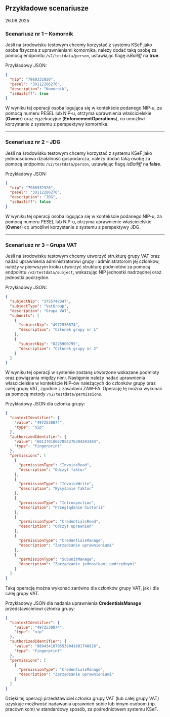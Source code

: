 ## Przykładowe scenariusze
26.06.2025

### Scenariusz nr 1 – Komornik

Jeśli na środowisku testowym chcemy korzystać z systemu KSeF jako osoba fizyczna z uprawnieniami komornika, należy dodać taką osobę za pomocą endpointu `/v2/testdata/person`, ustawiając flagę *isBailiff* na **true**.

Przykładowy JSON:
```json
{
  "nip": "7980332920",
  "pesel": "30112206276",
  "description": "Komornik",
  "isBailiff": true
}
```

W wyniku tej operacji osoba logująca się w kontekście podanego NIP-u, za pomocą numeru PESEL lub NIP-u, otrzyma uprawnienia właścicielskie (**Owner**) oraz egzekucyjne (**EnforcementOperations**), co umożliwi korzystanie z systemu z perspektywy komornika.

---

### Scenariusz nr 2 – JDG

Jeśli na środowisku testowym chcemy korzystać z systemu KSeF jako jednoosobowa działalność gospodarcza, należy dodać taką osobę za pomocą endpointu `/v2/testdata/person`, ustawiając flagę *isBailiff* na **false**.

Przykładowy JSON:
```json
{
  "nip": "7980332920",
  "pesel": "30112206276",
  "description": "JDG",
  "isBailiff": false
}
```

W wyniku tej operacji osoba logująca się w kontekście podanego NIP-u, za pomocą numeru PESEL lub NIP-u, otrzyma uprawnienie właścicielskie (**Owner**) co umożliwi korzystanie z systemu z perspektywy JDG.

---

### Scenariusz nr 3 – Grupa VAT

Jeśli na środowisku testowym chcemy utworzyć strukturę grupy VAT oraz nadać uprawnienia administratorowi grupy i administratorom jej członków, należy w pierwszym kroku utworzyć strukturę podmiotów za pomocą endpointu `/v2/testdata/subject`, wskazując NIP jednostki nadrzędnej oraz jednostki podrzędne.

Przykładowy JSON:
```json
{
  "subjectNip": "3755747347",
  "subjectType": "VatGroup",
  "description": "Grupa VAT",
  "subunits": [
    {
      "subjectNip": "4972530874",
      "description": "Członek grupy nr 1"
    },
    {
      "subjectNip": "8225900795",
      "description": "Członek grupy nr 2"
    }
  ]
}
```

W wyniku tej operacji w systemie zostaną utworzone wskazane podmioty oraz powiązania między nimi. Następnie należy nadać uprawnienia właścicielskie w kontekście NIP-ów należących do członków grupy oraz całej grupy VAT, zgodnie z zasadami ZAW-FA. Operację tę można wykonać za pomocą metody `/v2/testdata/permissions`.

Przykładowy JSON dla członka grupy:
```json
{
  "contextIdentifier": {
    "value": "4972530874",
    "type": "nip"
  },
  "authorizedIdentifier": {
    "value": "60137010667054276304203484",
    "type": "fingerprint"
  },
  "permissions": [
    {
      "permissionType": "InvoiceRead",
      "description": "Odczyt faktur"
    },
    {
      "permissionType": "InvoiceWrite",
      "description": "Wysyłanie faktur"
    },
    {
      "permissionType": "Introspection",
      "description": "Przeglądanie historii"
    },
    {
      "permissionType": "CredentialsRead",
      "description": "Odczyt uprawnień"
    },
    {
      "permissionType": "CredentialsManage",
      "description": "Zarządzanie uprawnieniami"
    },
    {
      "permissionType": "SubunitManage",
      "description": "Zarządzanie jednostkami podrzędnymi"
    }
  ]
}
```

Taką operację można wykonać zarówno dla członków grupy VAT, jak i dla całej grupy VAT.

Przykładowy JSON dla nadania uprawnienia **CredentialsManage** przedstawicielowi członka grupy:
```json
{
  "contextIdentifier": {
    "value": "4972530874",
    "type": "nip"
  },
  "authorizedIdentifier": {
    "value": "98943410705538041801748826",
    "type": "fingerprint"
  },
  "permissions": [
    {
      "permissionType": "CredentialsManage",
      "description": "Zarządzanie uprawnieniami"
    }
  ]
}
```

Dzięki tej operacji przedstawiciel członka grupy VAT (lub całej grupy VAT) uzyskuje możliwość nadawania uprawnień sobie lub innym osobom (np. pracownikom) w standardowy sposób, za pośrednictwem systemu KSeF.
